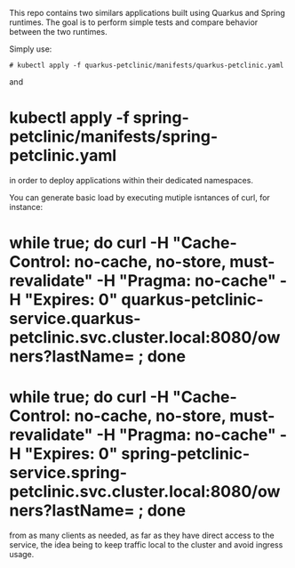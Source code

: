 This repo contains two similars applications built using Quarkus and Spring runtimes.
The goal is to perform simple tests and compare behavior between the two runtimes.

Simply use: 

```# kubectl apply -f quarkus-petclinic/manifests/quarkus-petclinic.yaml```

and

# kubectl apply -f spring-petclinic/manifests/spring-petclinic.yaml

in order to deploy applications within their dedicated namespaces.

You can generate basic load by executing mutiple isntances of curl, for instance: 

# while true; do curl -H "Cache-Control: no-cache, no-store, must-revalidate" -H "Pragma: no-cache" -H "Expires: 0" quarkus-petclinic-service.quarkus-petclinic.svc.cluster.local:8080/owners?lastName= ; done

# while true; do curl -H "Cache-Control: no-cache, no-store, must-revalidate" -H "Pragma: no-cache" -H "Expires: 0" spring-petclinic-service.spring-petclinic.svc.cluster.local:8080/owners?lastName= ; done

from as many clients as needed, as far as they have direct access to the service, the idea being to keep traffic local to the cluster and avoid ingress usage.
